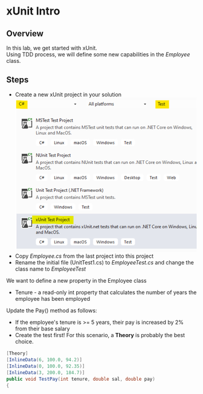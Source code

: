 ﻿# xUnit Intro
## Overview
In this lab, we get started with xUnit.  
Using TDD process, we will define some new capabilities in the *Employee* class.
## Steps
- Create a new xUnit project in your solution ![Xunit](xunit.png)
- Copy *Employee.cs* from the last project into this project
- Rename the initial file (UnitTest1.cs) to *EmployeeTest.cs* and change the 
class name to *EmployeeTest*

We want to define a new property in the Employee class
- Tenure - a read-only int property that calculates the number of years the employee
has been employed

Update the Pay() method as follows:
- If the employee's tenure is >= 5 years, their pay is increased by 2% from their 
base salary
- Create the test first!  For this scenario, a **Theory** is probably the best choice.
 
```cs
[Theory]
[InlineData(6, 100.0, 94.2)]
[InlineData(0, 100.0, 92.35)]
[InlineData(3, 200.0, 184.7)]
public void TestPay(int tenure, double sal, double pay)
{
```

